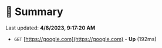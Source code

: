 # 📖 Summary
Last updated: **4/8/2023, 9:17:20 AM**

- `GET` [https://google.com](https://google.com) - **Up** (192ms)
